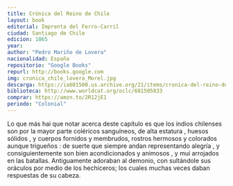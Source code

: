 ```yaml
---
title: Crónica del Reino de Chile
layout: book
editorial: Imprenta del Ferro-Carril
ciudad: Santiago de Chile
edicion: 1865
year: 
author: "Pedro Mariño de Lovera"
nacionalidad: España
repositorio: "Google Books"
repurl: http://books.google.com
img: cronica_chile_lovera_Morel.jpg
descarga: https://ia601500.us.archive.org/21/items/cronica-del-reino-de-chile/Cr%C3%B3nica_del_reino_de_Chile.pdf
biblioteca: http://www.worldcat.org/oclc/681505833
comprar: https://amzn.to/2R12jE1
periodo: "Colonial"
---
```

 
Lo que más hai que notar acerca deste capítulo es que los indios chilenses son por la mayor parte coléricos sanguíneos, de alta estatura , huesos sólidos , y cuerpos fornidos y membrudos, rostros hermosos y colorados aunque trigueños : de suerte que siempre andan representando alegría , y consiguientemente son bien acondicionados y animosos , y mui arrojados en las batallas. Antiguamente adoraban al demonio, con sultándole sus oráculos por medio de los hechiceros; los cuales muchas veces daban respuestas de su cabeza.
